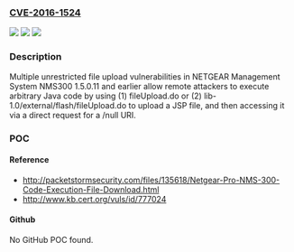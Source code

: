 ### [CVE-2016-1524](https://cve.mitre.org/cgi-bin/cvename.cgi?name=CVE-2016-1524)
![](https://img.shields.io/static/v1?label=Product&message=n%2Fa&color=blue)
![](https://img.shields.io/static/v1?label=Version&message=n%2Fa&color=blue)
![](https://img.shields.io/static/v1?label=Vulnerability&message=n%2Fa&color=brighgreen)

### Description

Multiple unrestricted file upload vulnerabilities in NETGEAR Management System NMS300 1.5.0.11 and earlier allow remote attackers to execute arbitrary Java code by using (1) fileUpload.do or (2) lib-1.0/external/flash/fileUpload.do to upload a JSP file, and then accessing it via a direct request for a /null URI.

### POC

#### Reference
- http://packetstormsecurity.com/files/135618/Netgear-Pro-NMS-300-Code-Execution-File-Download.html
- http://www.kb.cert.org/vuls/id/777024

#### Github
No GitHub POC found.

